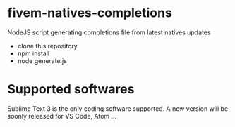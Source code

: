 # fivem-natives-completions
NodeJS script generating completions file from latest natives updates

- clone this repository
- npm install
- node generate.js

# Supported softwares
Sublime Text 3 is the only coding software supported.
A new version will be soonly released for VS Code, Atom ...
